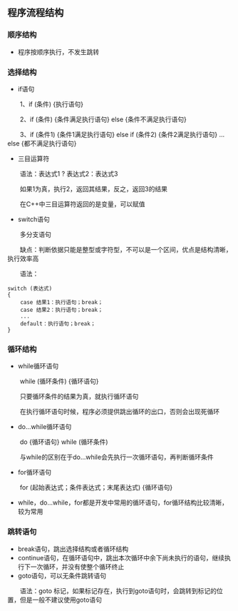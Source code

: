 ## 程序流程结构

### 顺序结构
- 程序按顺序执行，不发生跳转

### 选择结构
- if语句

&emsp;&emsp;1、if (条件) {执行语句}

&emsp;&emsp;2、if (条件) {条件满足执行语句} else {条件不满足执行语句}

&emsp;&emsp;3、if (条件1) {条件1满足执行语句} else if (条件2) {条件2满足执行语句} ... else {都不满足执行语句}

- 三目运算符

&emsp;&emsp;语法：表达式1 ? 表达式2：表达式3

&emsp;&emsp;如果1为真，执行2，返回其结果，反之，返回3的结果

&emsp;&emsp;在C++中三目运算符返回的是变量，可以赋值

- switch语句

&emsp;&emsp;多分支语句

&emsp;&emsp;缺点：判断依据只能是整型或字符型，不可以是一个区间，优点是结构清晰，执行效率高

&emsp;&emsp;语法：

```
switch (表达式)
{
    case 结果1：执行语句；break；
    case 结果2：执行语句；break；
    ...
    default：执行语句；break；
}
```

### 循环结构
- while循环语句

&emsp;&emsp;while (循环条件) {循环语句}

&emsp;&emsp;只要循环条件的结果为真，就执行循环语句

&emsp;&emsp;在执行循环语句时候，程序必须提供跳出循环的出口，否则会出现死循环

- do...while循环语句

&emsp;&emsp;do {循环语句} while (循环条件)

&emsp;&emsp;与while的区别在于do...while会先执行一次循环语句，再判断循环条件

- for循环语句

&emsp;&emsp;for (起始表达式；条件表达式；末尾表达式) {循环语句}

- while，do...while，for都是开发中常用的循环语句，for循环结构比较清晰，较为常用

### 跳转语句
- break语句，跳出选择结构或者循环结构
- continue语句，在循环语句中，跳出本次循环中余下尚未执行的语句，继续执行下一次循环，并没有使整个循环终止
- goto语句，可以无条件跳转语句

&emsp;&emsp;语法：goto 标记，如果标记存在，执行到goto语句时，会跳转到标记的位置，但是一般不建议使用goto语句
